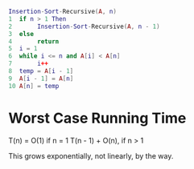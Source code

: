 ```lua
Insertion-Sort-Recursive(A, n)
1  if n > 1 Then
2  		Insertion-Sort-Recursive(A, n - 1)
3  else
4  		return
5  i = 1
6  while i <= n and A[i] < A[n]
7  		i++
8  temp = A[i - 1]
9  A[i - 1] = A[n]
10 A[n] = temp
```

# Worst Case Running Time
T(n) = 
O(1) if n = 1
T(n - 1) + O(n), if n > 1

This grows exponentially, not linearly, by the way.
